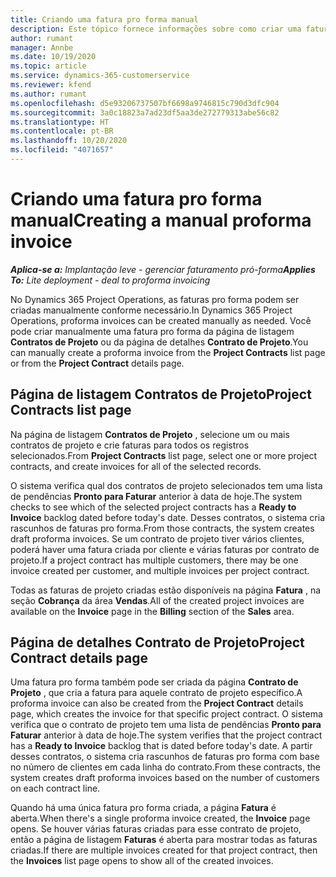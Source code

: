```yaml
---
title: Criando uma fatura pro forma manual
description: Este tópico fornece informações sobre como criar uma fatura pro forma manual no Project Operations.
author: rumant
manager: Annbe
ms.date: 10/19/2020
ms.topic: article
ms.service: dynamics-365-customerservice
ms.reviewer: kfend
ms.author: rumant
ms.openlocfilehash: d5e93206737507bf6698a9746815c790d3dfc904
ms.sourcegitcommit: 3a0c18823a7ad23df5aa3de272779313abe56c82
ms.translationtype: HT
ms.contentlocale: pt-BR
ms.lasthandoff: 10/20/2020
ms.locfileid: "4071657"
---
```

# <a name="creating-a-manual-proforma-invoice"></a><span data-ttu-id="e779f-103">Criando uma fatura pro forma manual</span><span class="sxs-lookup"><span data-stu-id="e779f-103">Creating a manual proforma invoice</span></span>

<span data-ttu-id="e779f-104">_**Aplica-se a:** Implantação leve - gerenciar faturamento pró-forma_</span><span class="sxs-lookup"><span data-stu-id="e779f-104">_**Applies To:** Lite deployment - deal to proforma invoicing_</span></span>

<span data-ttu-id="e779f-105">No Dynamics 365 Project Operations, as faturas pro forma podem ser criadas manualmente conforme necessário.</span><span class="sxs-lookup"><span data-stu-id="e779f-105">In Dynamics 365 Project Operations, proforma invoices can be created manually as needed.</span></span> <span data-ttu-id="e779f-106">Você pode criar manualmente uma fatura pro forma da página de listagem **Contratos de Projeto** ou da página de detalhes **Contrato de Projeto**.</span><span class="sxs-lookup"><span data-stu-id="e779f-106">You can manually create a proforma invoice from the **Project Contracts** list page or from the **Project Contract** details page.</span></span>

##  <a name="project-contracts-list-page"></a><span data-ttu-id="e779f-107">Página de listagem Contratos de Projeto</span><span class="sxs-lookup"><span data-stu-id="e779f-107">Project Contracts list page</span></span>

<span data-ttu-id="e779f-108">Na página de listagem **Contratos de Projeto** , selecione um ou mais contratos de projeto e crie faturas para todos os registros selecionados.</span><span class="sxs-lookup"><span data-stu-id="e779f-108">From **Project Contracts** list page, select one or more project contracts, and create invoices for all of the selected records.</span></span>

<span data-ttu-id="e779f-109">O sistema verifica qual dos contratos de projeto selecionados tem uma lista de pendências **Pronto para Faturar** anterior à data de hoje.</span><span class="sxs-lookup"><span data-stu-id="e779f-109">The system checks to see which of the selected project contracts has a **Ready to Invoice** backlog  dated before today's date.</span></span> <span data-ttu-id="e779f-110">Desses contratos, o sistema cria rascunhos de faturas pro forma.</span><span class="sxs-lookup"><span data-stu-id="e779f-110">From those contracts, the system creates draft proforma invoices.</span></span> <span data-ttu-id="e779f-111">Se um contrato de projeto tiver vários clientes, poderá haver uma fatura criada por cliente e várias faturas por contrato de projeto.</span><span class="sxs-lookup"><span data-stu-id="e779f-111">If a project contract has multiple customers, there may be one invoice created per customer, and multiple invoices per project contract.</span></span>

<span data-ttu-id="e779f-112">Todas as faturas de projeto criadas estão disponíveis na página **Fatura** , na seção **Cobrança** da área **Vendas**.</span><span class="sxs-lookup"><span data-stu-id="e779f-112">All of the created project invoices are available on the **Invoice** page in the **Billing** section of the **Sales** area.</span></span>

## <a name="project-contract-details-page"></a><span data-ttu-id="e779f-113">Página de detalhes Contrato de Projeto</span><span class="sxs-lookup"><span data-stu-id="e779f-113">Project Contract details page</span></span>

<span data-ttu-id="e779f-114">Uma fatura pro forma também pode ser criada da página **Contrato de Projeto** , que cria a fatura para aquele contrato de projeto específico.</span><span class="sxs-lookup"><span data-stu-id="e779f-114">A proforma invoice can also be created from the **Project Contract** details page, which creates the invoice for that specific project contract.</span></span> <span data-ttu-id="e779f-115">O sistema verifica que o contrato de projeto tem uma lista de pendências **Pronto para Faturar** anterior à data de hoje.</span><span class="sxs-lookup"><span data-stu-id="e779f-115">The system verifies that the project contract has a **Ready to Invoice** backlog that is dated before today's date.</span></span> <span data-ttu-id="e779f-116">A partir desses contratos, o sistema cria rascunhos de faturas pro forma com base no número de clientes em cada linha do contrato.</span><span class="sxs-lookup"><span data-stu-id="e779f-116">From these contracts, the system creates draft proforma invoices based on the number of customers on each contract line.</span></span>

<span data-ttu-id="e779f-117">Quando há uma única fatura pro forma criada, a página **Fatura** é aberta.</span><span class="sxs-lookup"><span data-stu-id="e779f-117">When there's a single proforma invoice created, the **Invoice** page opens.</span></span> <span data-ttu-id="e779f-118">Se houver várias faturas criadas para esse contrato de projeto, então a página de listagem **Faturas** é aberta para mostrar todas as faturas criadas.</span><span class="sxs-lookup"><span data-stu-id="e779f-118">If there are multiple invoices created for that project contract, then the **Invoices** list page opens to show all of the created invoices.</span></span>
